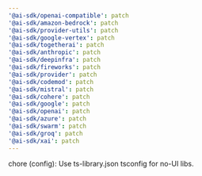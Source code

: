 ```yaml
---
'@ai-sdk/openai-compatible': patch
'@ai-sdk/amazon-bedrock': patch
'@ai-sdk/provider-utils': patch
'@ai-sdk/google-vertex': patch
'@ai-sdk/togetherai': patch
'@ai-sdk/anthropic': patch
'@ai-sdk/deepinfra': patch
'@ai-sdk/fireworks': patch
'@ai-sdk/provider': patch
'@ai-sdk/codemod': patch
'@ai-sdk/mistral': patch
'@ai-sdk/cohere': patch
'@ai-sdk/google': patch
'@ai-sdk/openai': patch
'@ai-sdk/azure': patch
'@ai-sdk/swarm': patch
'@ai-sdk/groq': patch
'@ai-sdk/xai': patch
---
```


chore (config): Use ts-library.json tsconfig for no-UI libs.
